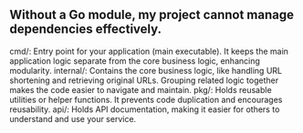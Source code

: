 ## Without a Go module, my project cannot manage dependencies effectively.

cmd/: Entry point for your application (main executable). It keeps the main application logic separate from the core business logic, enhancing modularity.
internal/: Contains the core business logic, like handling URL shortening and retrieving original URLs. Grouping related logic together makes the code easier to navigate and maintain.
pkg/: Holds reusable utilities or helper functions. It prevents code duplication and encourages reusability.
api/: Holds API documentation, making it easier for others to understand and use your service.
